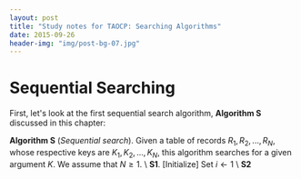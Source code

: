 ```yaml
---
layout: post
title: "Study notes for TAOCP: Searching Algorithms"
date: 2015-09-26
header-img: "img/post-bg-07.jpg"
---
```


# Sequential Searching
First, let's look at the first sequential search algorithm, **Algorithm S** discussed in this chapter:

**Algorithm S** (*Sequential search*). Given a table of records $R_1, R_2, ..., R_N,$ whose respective keys are $K_1,K_2,...,K_N$, this algorithm searches for a given argument $K$. We assume that $N\geq1$. \\
**S1**. \[Initialize\] Set $i\leftarrow1$ \\
**S2**

